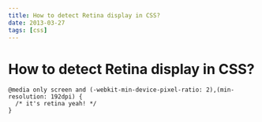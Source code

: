 ```yaml
---
title: How to detect Retina display in CSS?
date: 2013-03-27
tags: [css]
---
```



# How to detect Retina display in CSS?

```
@media only screen and (-webkit-min-device-pixel-ratio: 2),(min-resolution: 192dpi) {
  /* it's retina yeah! */
}
```
